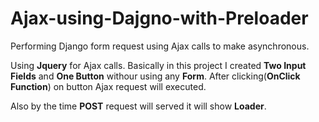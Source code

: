 # Ajax-using-Dajgno-with-Preloader

Performing Django form request using Ajax calls to make asynchronous.

Using **Jquery** for Ajax calls.
Basically in this project I created **Two Input Fields** and **One Button** withour using any **Form**. After clicking(**OnClick Function**) on button Ajax request will executed.

Also by the time **POST** request will served it will show **Loader**.
